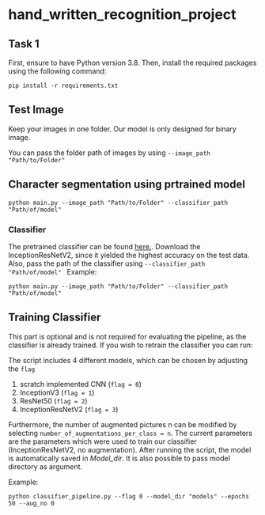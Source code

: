# hand_written_recognition_project

## Task 1

First, ensure to have Python version 3.8.
Then, install the required packages using the following command:
```
pip install -r requirements.txt
```

## Test Image
Keep your images in one folder. Our model is only designed for binary image.

You can pass the folder path of images by using `--image_path "Path/to/Folder"`


## Character segmentation using prtrained model
```
python main.py --image_path "Path/to/Folder" --classifier_path "Path/of/model"
```
### Classifier
The pretrained classifier can be found [here.](https://drive.google.com/drive/folders/1NqDdevh42zpoUPsWMux6de33plXEdUpB). 
Download the InceptionResNetV2, since it yielded the highest accuracy on the test data. 
Also, pass the path of the classifier using `--classifier_path "Path/of/model"
`
Example:
```
python main.py --image_path "Path/to/Folder" --classifier_path "Path/of/model"
```


## Training Classifier
This part is optional and is not required for evaluating the pipeline, as the classifier is already trained.
If you wish to retrain the classifier you can run:

The script includes 4 different models, which can be chosen by adjusting the `flag` 
1. scratch implemented CNN (`flag = 0`)
2. InceptionV3 (`flag = 1`)
3. ResNet50 (`flag = 2`)
4. InceptionResNetV2 (`flag = 3`)<br/>

Furthermore, the number of augmented pictures n can be modified by selecting `number_of_augmentations_per_class = n`. 
The current parameters are the parameters which were used to train our classifier (InceptionResNetV2, no augmentation). 
After running the script, the model is automatically saved in *Model_dir*. It is also possible to pass model directory as argument.

Example:

```
python classifier_pipeline.py --flag 0 --model_dir "models" --epochs 50 --aug_no 0
```







